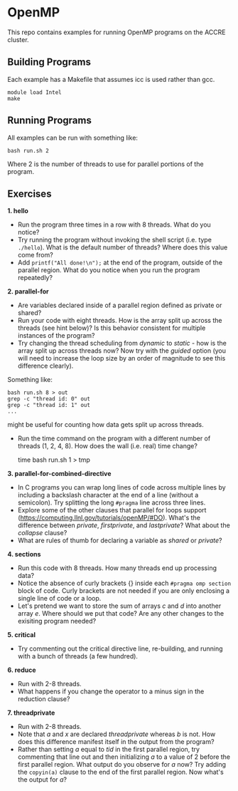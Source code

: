 # OpenMP

This repo contains examples for running OpenMP programs on the ACCRE cluster.

## Building Programs

Each example has a Makefile that assumes icc is used rather than gcc. 

	module load Intel
	make

## Running Programs

All examples can be run with something like:

	bash run.sh 2

Where 2 is the number of threads to use for parallel portions of the program.

## Exercises

**1. hello**

- Run the program three times in a row with 8 threads. What do you notice?
- Try running the program without invoking the shell script (i.e. type ```./hello```). What is the default number of threads? Where does this value come from?
- Add ```printf("All done!\n");``` at the end of the program, outside of the parallel region. What do you notice when you run the program repeatedly?

**2. parallel-for** 

- Are variables declared inside of a parallel region defined as private or shared?
- Run your code with eight threads. How is the array split up across the threads (see hint below)? Is this behavior consistent for multiple instances of the program?
- Try changing the thread scheduling from *dynamic* to *static* - how is the array split up across threads now? Now try with the *guided* option (you will need to increase the loop size by an order of magnitude to see this difference clearly).

Something like:

	bash run.sh 8 > out
	grep -c "thread id: 0" out
	grep -c "thread id: 1" out
	...

might be useful for counting how data gets split up across threads.

- Run the time command on the program with a different number of threads (1, 2, 4, 8). How does the wall (i.e. real) time change? 

	time bash run.sh 1 > tmp

**3. parallel-for-combined-directive**

- In C programs you can wrap long lines of code across multiple lines by including a backslash character at the end of a line (without a semicolon). Try splitting the long ```#pragma``` line across three lines.
- Explore some of the other clauses that parallel for loops support (https://computing.llnl.gov/tutorials/openMP/#DO). What's the difference between *private*, *firstprivate*, and *lastprivate*? What about the *collapse* clause?
- What are rules of thumb for declaring a variable as *shared* or *private*?

**4. sections**

- Run this code with 8 threads. How many threads end up processing data?
- Notice the absence of curly brackets {} inside each ```#pragma omp section``` block of code. Curly brackets are not needed if you are only enclosing a single line of code or a loop.
- Let's pretend we want to store the sum of arrays *c* and *d* into another array *e*. Where should we put that code? Are any other changes to the exisiting program needed?

**5. critical**

- Try commenting out the critical directive line, re-building, and running with a bunch of threads (a few hundred).

**6. reduce**

- Run with 2-8 threads.
- What happens if you change the operator to a minus sign in the reduction clause? 

**7. threadprivate**

- Run with 2-8 threads.
- Note that *a* and *x* are declared *threadprivate* whereas *b* is not. How does this difference manifest itself in the output from the program?
- Rather than setting *a* equal to *tid* in the first parallel region, try commenting that line out and then initializing *a* to a value of 2 before the first parallel region. What output do you observe for *a* now? Try adding the ```copyin(a)``` clause to the end of the first parallel region. Now what's the output for *a*?